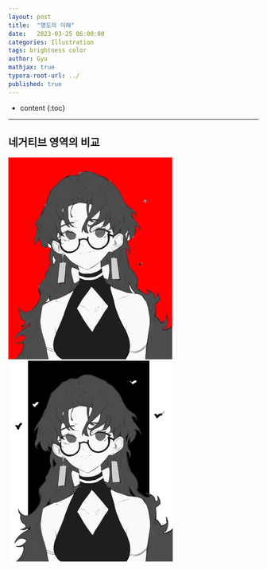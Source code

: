 ```yaml
---
layout: post
title:  "명도의 이해"
date:   2023-03-25 06:00:00
categories: Illustration
tags: brightness color 
author: Gyu
mathjax: true
typora-root-url: ../
published: true
---
```


* content
{:toc}

---
## 네거티브 영역의 비교

![red](/assets/images/2023-03-25-brightness/red.png) ![black](/assets/images/2023-03-25-brightness/black.png) 

